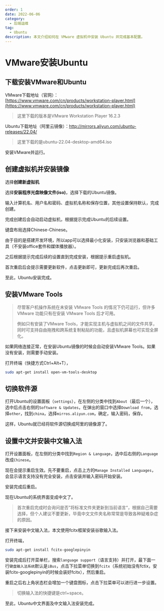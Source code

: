 ```yaml
---
order: 1
date: 2022-06-06
category:
  - 后端运维
tag:
  - Ubuntu
description: 本文介绍如何在 VMware 虚拟机中安装 Ubuntu 并完成基本配置。
---
```

# VMware安装Ubuntu

## 下载安装VMware和Ubuntu

VMware下载地址（官网）：[https://www.vmware.com/cn/products/workstation-player.html](https://www.vmware.com/cn/products/workstation-player.html)

> 这里下载的版本是VMware Workstation Player 16.2.3

Ubuntu下载地址（阿里云镜像）：http://mirrors.aliyun.com/ubuntu-releases/22.04/

> 这里下载的是ubuntu-22.04-desktop-amd64.iso

安装VMware并运行。

## 创建虚拟机并安装镜像

选择**创建新虚拟机**

选择**安装程序光盘映像文件(iso)**，选择下载的Ubuntu镜像。

输入计算机名、用户名和密码、虚拟机名称和保存位置，其他设置保持默认，完成创建。

完成创建后会自动启动虚拟机，根据提示完成Ubuntu的后续设置。

键盘布局选择Chinese-Chinese。

由于目的是搭建开发环境，所以app可以选择最小化安装，只安装浏览器和基础工具（不安装office套件和媒体播放器）。

之后根据提示完成后续的设置直到完成安装，根据提示重启虚拟机。

首次重启后会提示需要更新软件，点击更新即可，更新完成后再次重启。

至此，Ubuntu安装完成。

## 安装VMware Tools

> 尽管客户机操作系统在未安装 VMware Tools 的情况下仍可运行，但许多 VMware 功能只有在安装 VMware Tools 后才可用。
>
> 例如只有安装了VMware Tools，才能实现主机与虚拟机之间的文件共享，同时可支持自由拖拽和跨系统复制粘贴的功能，且虚拟机屏幕也可实现全屏化。

如果网络连接正常，在安装Ubuntu镜像的时候会自动安装VMware Tools。如果没有安装，则需要手动安装。

打开终端（快捷方式Ctrl+Alt+T），

```bash
sudo apt-get install open-vm-tools-desktop
```

## 切换软件源

打开Ubuntu的设置面板（`settings`），在左侧的分类中找到`About`（最后一个），选中后点击右侧的`Software & Updates`，在弹出的窗口中选择`Download from`，选择`other`，找到`china`，选择`mirros.aliyun.com`，确定，输入密码，保存。

这样，Ubuntu就已经将软件源切换成阿里的镜像源了。

## 设置中文并安装中文输入法

打开设置面板，在左侧的分类中找到`Region & Language`，选中后右侧的`Language`改成`Chinese`。

现在会提示重启生效。先不要重启，点击上方的`Manage Installed Languages`，会显示语言支持没有完全安装，点击安装并输入密码开始安装。

安装完成后重启。

现在Ubuntu的系统界面变成中文了。

> 首次重启完成时会询问是否”将标准文件夹更新到当前语言“，根据自己需要选择，但个人建议不要更新，毕竟中文文件夹名称常常是导致各种疑难杂症的原因。

接下来安装中文输入法，本文使用fcitx框架安装谷歌输入法。

打开终端，

```bash
sudo apt-get install fcitx-googlepinyin
```

安装完成后打开菜单栏，搜索`language support`（语言支持）并打开，最下面一行`键盘输入法系统`默认是`iBus`，点击下拉菜单切换到`fcitx`（系统初始没有fctix，安装fcitx-googlepinyin的时候会装好fcitx），然后重启。

重启之后右上角状态栏会增加一个键盘图标，点击下拉菜单可以进行进一步设置。

> 切换输入法的快捷键是ctrl+space。

至此，Ubuntu中文界面及中文输入法安装完成。
